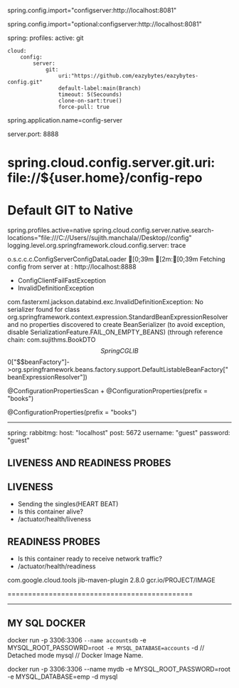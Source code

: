 spring.config.import="configserver:http://localhost:8081"

spring.config.import="optional:configserver:http://localhost:8081"

spring:
	profiles:
		active: git

	cloud:
		config:
			server:
				git: 
					uri:"https://github.com/eazybytes/eazybytes-config.git"
					default-label:main(Branch)
					timeout: 5(Secounds)
					clone-on-sart:true()
					force-pull: true
					
spring.application.name=config-server

server.port: 8888
# spring.cloud.config.server.git.uri: file://${user.home}/config-repo

# Default GIT to Native
spring.profiles.active=native
spring.cloud.config.server.native.search-locations="file:///C://Users//sujith.manchala//Desktop//config"
logging.level.org.springframework.cloud.config.server: trace


o.s.c.c.c.ConfigServerConfigDataLoader  [0;39m [2m:[0;39m Fetching config from server at : http://localhost:8888

- ConfigClientFailFastException
- InvalidDefinitionException

com.fasterxml.jackson.databind.exc.InvalidDefinitionException: No serializer found for class org.springframework.context.expression.StandardBeanExpressionResolver and no properties discovered to create BeanSerializer (to avoid exception, disable SerializationFeature.FAIL_ON_EMPTY_BEANS) (through reference chain: com.sujithms.BookDTO$$SpringCGLIB$$0["$$beanFactory"]->org.springframework.beans.factory.support.DefaultListableBeanFactory["beanExpressionResolver"])





@ConfigurationPropertiesScan + @ConfigurationProperties(prefix = "books")

@ConfigurationProperties(prefix = "books")

---


spring:
  rabbitmg:
    host: "localhost"
	post: 5672
	username: "guest"
	password: "guest"


LIVENESS AND READINESS PROBES
------------------------------

LIVENESS
--------
- Sending the singles(HEART BEAT)
- Is this container alive?
- /actuator/health/liveness

READINESS PROBES
----------------
- Is this container ready to receive network traffic?
- /actuator/health/readiness


<plugin>
  <groupId>com.google.cloud.tools</groupId>
  <artifactId>jib-maven-plugin</artifactId>
  <version>2.8.0</version>
  <configuration>
    <to>
      <image>gcr.io/PROJECT/IMAGE</image>
    </to>
  </configuration>
</plugin>


=============================================


---------------
MY SQL DOCKER
---------------


docker run -p 3306:3306 `
--name accountsdb `
-e MYSQL_ROOT_PASSOWRD=root`
-e MYSQL_DATABASE=accounts`
-d // Detached mode
mysql // Docker Image Name.

docker run -p 3306:3306 --name mydb -e MYSQL_ROOT_PASSWORD=root -e MYSQL_DATABASE=emp -d mysql












































